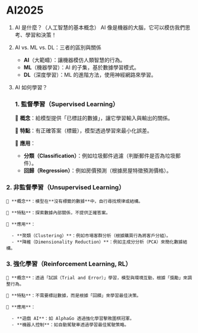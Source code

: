 # AI2025

1. AI 是什麼？（人工智慧的基本概念）
    AI 像是機器的大腦，它可以模仿我們思考、學習和決策！
   
2. AI vs. ML vs. DL：三者的區別與關係
    - **AI**（大範疇）：讓機器模仿人類智慧的行為。
    - **ML**（機器學習）：AI 的子集，基於數據學習模式。
    - **DL**（深度學習）：ML 的進階方法，使用神經網路來學習。

2. AI 如何學習？
   ### 1. **監督學習（Supervised Learning）**

    🔹 **概念**：給模型提供「已標註的數據」，讓它學習輸入與輸出的關係。

    🔹 **特點**：有正確答案（標籤），模型透過學習來最小化誤差。

    🔹 **應用**：

      - **分類（Classification）**：例如垃圾郵件過濾（判斷郵件是否為垃圾郵件）。
      - **回歸（Regression）**：例如房價預測（根據房屋特徵預測價格）。

  ### 2. **非監督學習（Unsupervised Learning）**

    🔹 **概念**：模型在**沒有標籤的數據**中，自行尋找規律或結構。

    🔹 **特點**：探索數據內部關係，不提供正確答案。

    🔹 **應用**：

      - **聚類（Clustering）**：例如市場客群分析（根據購買行為將客戶分組）。
      - **降維（Dimensionality Reduction）**：例如主成分分析（PCA）來簡化數據結構。

### 3. **強化學習（Reinforcement Learning, RL）**

    🔹 **概念**：透過「試誤（Trial and Error）」學習，模型與環境互動，根據「獎勵」來調整行為。

    🔹 **特點**：不需要標註數據，而是根據「回饋」來學習最佳決策。

    🔹 **應用**：

      - **遊戲 AI**：如 AlphaGo 透過強化學習擊敗圍棋冠軍。
      - **機器人控制**：如自動駕駛車透過學習最佳駕駛策略。
